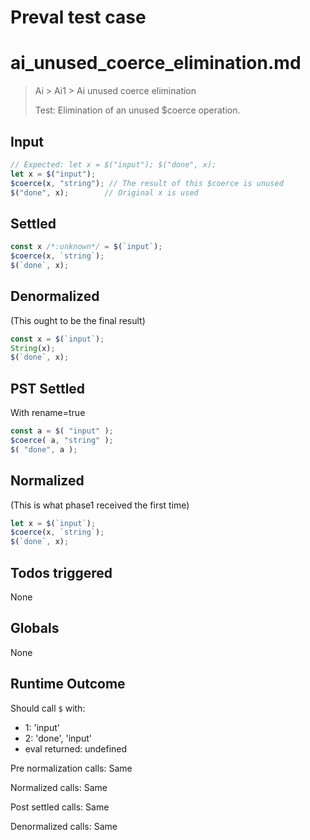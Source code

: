 # Preval test case

# ai_unused_coerce_elimination.md

> Ai > Ai1 > Ai unused coerce elimination
>
> Test: Elimination of an unused $coerce operation.

## Input

`````js filename=intro
// Expected: let x = $("input"); $("done", x);
let x = $("input");
$coerce(x, "string"); // The result of this $coerce is unused
$("done", x);        // Original x is used
`````


## Settled


`````js filename=intro
const x /*:unknown*/ = $(`input`);
$coerce(x, `string`);
$(`done`, x);
`````


## Denormalized
(This ought to be the final result)

`````js filename=intro
const x = $(`input`);
String(x);
$(`done`, x);
`````


## PST Settled
With rename=true

`````js filename=intro
const a = $( "input" );
$coerce( a, "string" );
$( "done", a );
`````


## Normalized
(This is what phase1 received the first time)

`````js filename=intro
let x = $(`input`);
$coerce(x, `string`);
$(`done`, x);
`````


## Todos triggered


None


## Globals


None


## Runtime Outcome


Should call `$` with:
 - 1: 'input'
 - 2: 'done', 'input'
 - eval returned: undefined

Pre normalization calls: Same

Normalized calls: Same

Post settled calls: Same

Denormalized calls: Same
